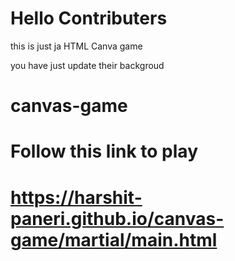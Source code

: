 # Hello Contributers 

this is just ja HTML Canva game 

you have just update their backgroud


# canvas-game

# Follow this link to play

# https://harshit-paneri.github.io/canvas-game/martial/main.html
